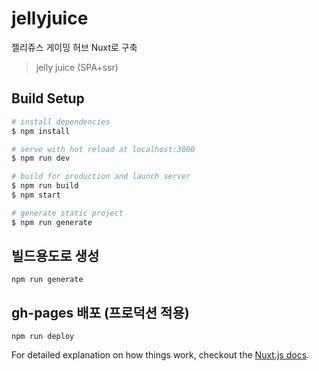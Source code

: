 # jellyjuice

젤리쥬스 게이밍 허브
Nuxt로 구축

> jelly juice (SPA+ssr)

## Build Setup

``` bash
# install dependencies
$ npm install

# serve with hot reload at localhost:3000
$ npm run dev

# build for production and launch server
$ npm run build
$ npm start

# generate static project
$ npm run generate
```

## 빌드용도로 생성

```
npm run generate
```


## gh-pages 배포 (프로덕션 적용)

```
npm run deploy
```

For detailed explanation on how things work, checkout the [Nuxt.js docs](https://github.com/nuxt/nuxt.js).
